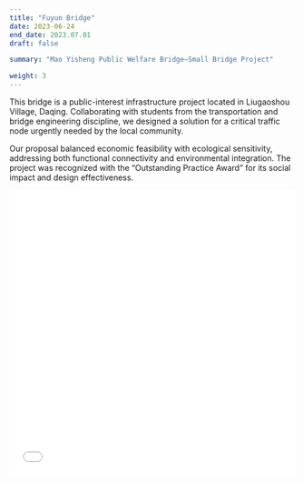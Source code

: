 ```yaml
---
title: "Fuyun Bridge"
date: 2023-06-24
end_date: 2023.07.01
draft: false

summary: "Mao Yisheng Public Welfare Bridge—Small Bridge Project"

weight: 3
---
```



This bridge is a public-interest infrastructure project located in Liugaoshou Village, Daqing. Collaborating with students from the transportation and bridge engineering discipline, we designed a solution for a critical traffic node urgently needed by the local community.

Our proposal balanced economic feasibility with ecological sensitivity, addressing both functional connectivity and environmental integration. The project was recognized with the “Outstanding Practice Award” for its social impact and design effectiveness.

<embed src="/images/project/6/1.pdf" type="application/pdf" width="100%" height="500" />
